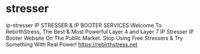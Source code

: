 # stresser
ip-stresser IP STRESSER & IP BOOTER SERVICES Welcome To RebirthStress, The Best & Most Powerful Layer 4 and Layer 7 IP Stresser IP Booter Website On The Public Market. Stop Using Free Stressers & Try Something With Real Power! https://rebirthstress.net
